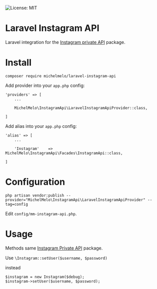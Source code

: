 ![License: MIT](https://img.shields.io/badge/License-WTFPL-blue.svg)
# Laravel Instagram API 

Laravel integration for the [Instagram private API](https://github.com/mgp25/Instagram-API/) package.


# Install

`composer require michelmelo/laravel-instagram-api`

Add provider into your `app.php` config:

```
'providers' => [
    ...
    
    MichelMelo\InstagramApi\LaravelInstagramApiProvider::class,
    
]

```

Add alias into your `app.php` config:
```
'alias' => [
    ...
    
    'Instagram'    => MichelMelo\InstagramApi\Facades\InstagramApi::class,
    
]

```

# Configuration

```shell
php artisan vendor:publish --provider="MichelMelo\InstagramApi\LaravelInstagramApiProvider" --tag=config
```

Edit `config/mm-instagram-api.php`.

# Usage

Methods same [Instagram Private API](https://github.com/mgp25/Instagram-API/) package.

Use 
```\Instagram::setUser($username, $password)``` 

instead 

```
$instagram = new Instagram($debug);
$instagram->setUser($username, $password);
```
